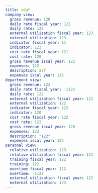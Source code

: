 ```yaml
---
title: sdaf
company view:
  gross revenue: 120
  daily rate fiscal year: 122
  daily rate: 122
  external utilization fiscal year: 123
  external utilization: 123
  indicator fiscal year: 11
  indicator: 123
  cost rate fiscal year: 121
  cost rate: 120
  gross revenue iscal year: 122
  expenses: 122
  description: asf
  expenses iscal year: 115
department view:
  gross revenue: 122
  daily rate fiscal year: -1122
  daily rate: 122
  external utilization fiscal year: 122
  external utilization: 122
  indicator fiscal year: 122
  indicator: 120
  cost rate fiscal year: 122
  cost rate: 122
  gross revenue iscal year: 120
  expenses: 122
  description: "122"
  expenses iscal year: 122
personal view:
  relative utilization: 123
  relative utilization fiscal year: 122
  training fiscal year: 122
  training: 122
  overtime fiscal year: 122
  overtime: -1122
  external utilization fiscal year: 122
  external utilization: 123
---
```

